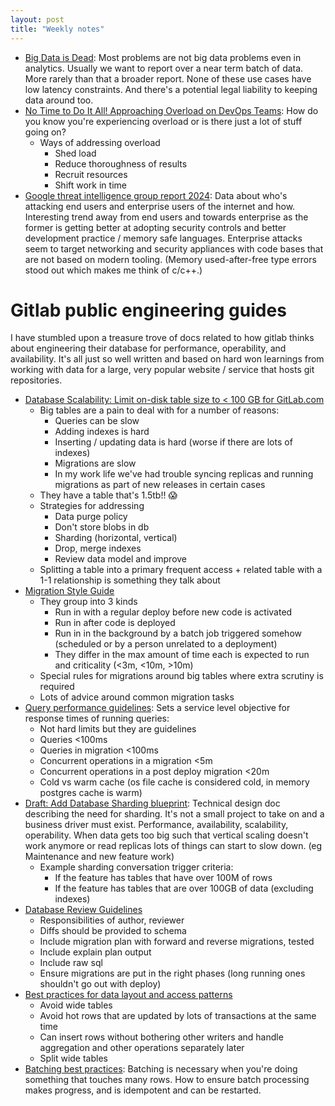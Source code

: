 ```yaml
---
layout: post
title: "Weekly notes"
---
```


* [Big Data is Dead](https://motherduck.com/blog/big-data-is-dead/): Most problems are not big data
  problems even in analytics. Usually we want to report over a near term batch of data. More rarely
  than that a broader report. None of these use cases have low latency constraints. And there's a
  potential legal liability to keeping data around too.
* [No Time to Do It All! Approaching Overload on DevOps Teams](https://www.youtube.com/watch?v=GIWz619iXn0): How do you
  know you're experiencing overload or is there just a lot of stuff going on?
    * Ways of addressing overload
        * Shed load
        * Reduce thoroughness of results
        * Recruit resources
        * Shift work in time
* [Google threat intelligence group report 2024](https://cloud.google.com/blog/topics/threat-intelligence/2024-zero-day-trends): Data about who's attacking end users and enterprise users of the internet and how. Interesting trend away from end users and towards enterprise as the former is getting better at adopting security controls and better development practice / memory safe languages. Enterprise attacks seem to target networking and security appliances with code bases that are not based on modern tooling. (Memory used-after-free type errors stood out which makes me think of c/c++.)

# Gitlab public engineering guides

I have stumbled upon a treasure trove of docs related to how gitlab thinks about engineering their database for performance, operability, and availability. It's all just so well written and based on hard won learnings from working with data for a large, very popular website / service that hosts git repositories.

* [Database Scalability: Limit on-disk table size to < 100 GB for GitLab.com](https://handbook.gitlab.com/handbook/engineering/architecture/design-documents/database_size_limits/)
  * Big tables are a pain to deal with for a number of reasons:
    * Queries can be slow
    * Adding indexes is hard
    * Inserting / updating data is hard (worse if there are lots of indexes)
    * Migrations are slow
    * In my work life we've had trouble syncing replicas and running migrations as part of new releases in certain cases
  * They have a table that's 1.5tb!! :scream:
  * Strategies for addressing
    * Data purge policy
    * Don't store blobs in db
    * Sharding (horizontal, vertical)
    * Drop, merge indexes
    * Review data model and improve
  * Splitting a table into a primary frequent access + related table with a 1-1 relationship is something they talk about
* [Migration Style Guide](https://docs.gitlab.com/development/migration_style_guide/)
  * They group into 3 kinds
    * Run in with a regular deploy before new code is activated
    * Run in after code is deployed
    * Run in in the background by a batch job triggered somehow (scheduled or by a person unrelated to a deployment)
    * They differ in the max amount of time each is expected to run and criticality (<3m, <10m, >10m)
  * Special rules for migrations around big tables where extra scrutiny is required
  * Lots of advice around common migration tasks
* [Query performance guidelines](https://docs.gitlab.com/development/database/query_performance/#timing-guidelines-for-queries): Sets a service level objective for response times of running queries:
  * Not hard limits but they are guidelines
  * Queries <100ms
  * Queries in migration <100ms
  * Concurrent operations in a migration <5m 
  * Concurrent operations in a post deploy migration <20m
  * Cold vs warm cache (os file cache is considered cold, in memory postgres cache is warm)
* [Draft: Add Database Sharding blueprint](https://gitlab.com/gitlab-org/gitlab/-/merge_requests/64115): Technical design doc describing the need for sharding. It's not a small project to take on and a business driver must exist. Performance, availability, scalability, operability. When data gets too big such that vertical scaling doesn't work anymore or read replicas lots of things can start to slow down. (eg Maintenance and new feature work)
  * Example sharding conversation trigger criteria:
    * If the feature has tables that have over 100M of rows
    * If the feature has tables that are over 100GB of data (excluding indexes)
* [Database Review Guidelines](https://docs.gitlab.com/development/database_review/)
  * Responsibilities of author, reviewer
  * Diffs should be provided to schema
  * Include migration plan with forward and reverse migrations, tested
  * Include explain plan output
  * Include raw sql
  * Ensure migrations are put in the right phases (long running ones shouldn't go out with deploy)
* [Best practices for data layout and access patterns](https://docs.gitlab.com/development/database/layout_and_access_patterns/)
  * Avoid wide tables
  * Avoid hot rows that are updated by lots of transactions at the same time
  * Can insert rows without bothering other writers and handle aggregation and other operations separately later
  * Split wide tables
* [Batching best practices](https://docs.gitlab.com/development/database/batching_best_practices/): Batching is necessary when you're doing something that touches many rows. How to ensure batch processing makes progress, and is idempotent and can be restarted.
